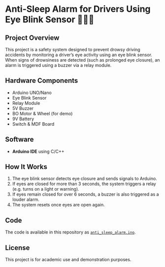 
# Anti-Sleep Alarm for Drivers Using Eye Blink Sensor 🚗💤🔔

## Project Overview

This project is a safety system designed to prevent drowsy driving accidents by monitoring a driver’s eye activity using an eye blink sensor. When signs of drowsiness are detected (such as prolonged eye closure), an alarm is triggered using a buzzer via a relay module.

## Hardware Components

- Arduino UNO/Nano
- Eye Blink Sensor
- Relay Module
- 5V Buzzer
- BO Motor & Wheel (for demo)
- 9V Battery
- Switch & MDF Board

## Software

- **Arduino IDE** using C/C++

## How It Works

1. The eye blink sensor detects eye closure and sends signals to Arduino.
2. If eyes are closed for more than 3 seconds, the system triggers a relay (e.g. turns on a light or warning).
3. If eyes remain closed for over 6 seconds, a buzzer is also triggered as a louder alarm.
4. The system resets once eyes are open again.

## Code

The code is available in this repository as [`anti_sleep_alarm.ino`](anti_sleep_alarm.ino).

## License

This project is for academic use and demonstration purposes.
